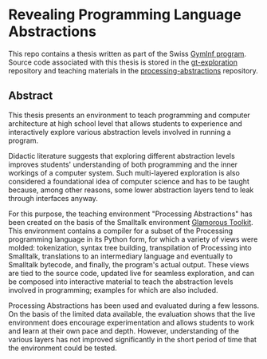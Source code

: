 # Revealing Programming Language Abstractions

This repo contains a thesis written as part of the Swiss [GymInf program](https://www.unifr.ch/gyminf/). Source code associated with this thesis is stored in the [gt-exploration](https://github.com/zeniko/gt-exploration) repository and teaching materials in the [processing-abstractions](https://github.com/zeniko/processing-abstractions) repository.

## Abstract

This thesis presents an environment to teach programming and computer architecture at high school level that allows students to experience and interactively explore various abstraction levels involved in running a program.

Didactic literature suggests that exploring different abstraction levels improves students' understanding of both programming and the inner workings of a computer system. Such multi-layered exploration is also considered a foundational idea of computer science and has to be taught because, among other reasons, some lower abstraction layers tend to leak through interfaces anyway.

For this purpose, the teaching environment "Processing Abstractions" has been created on the basis of the Smalltalk environment [Glamorous Toolkit](https://gtoolkit.com/). This environment contains a compiler for a subset of the Processing programming language in its Python form, for which a variety of views were molded: tokenization, syntax tree building, transpilation of Processing into Smalltalk, translations to an intermediary language and eventually to Smalltalk bytecode, and finally, the program's actual output. These views are tied to the source code, updated live for seamless exploration, and can be composed into interactive material to teach the abstraction levels involved in programming; examples for which are also included.

Processing Abstractions has been used and evaluated during a few lessons. On the basis of the limited data available, the evaluation shows that the live environment does encourage experimentation and allows students to work and learn at their own pace and depth. However, understanding of the various layers has not improved significantly in the short period of time that the environment could be tested.
